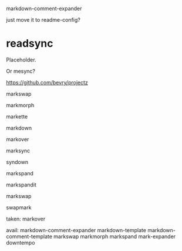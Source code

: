 markdown-comment-expander

just move it to readme-config?

# readsync

Placeholder.

Or mesync?

https://github.com/bevry/projectz

markswap

markmorph

markette

markdown

markover

marksync

syndown

markspand

markspandit

markswap

swapmark

taken:
markover

avail:
markdown-comment-expander
markdown-template
markdown-comment-template
markswap
markmorph
markspand
mark-expander
downtempo
